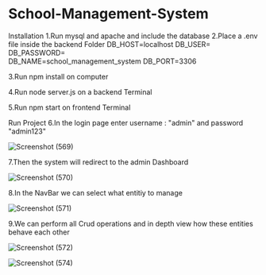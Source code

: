 # School-Management-System
Installation
1.Run mysql and apache and include the database
2.Place a .env file inside the backend Folder
DB_HOST=localhost
DB_USER=<your Username>          
DB_PASSWORD=   <your Password>            
DB_NAME=school_management_system
DB_PORT=3306

3.Run npm install on computer

4.Run node server.js on a backend Terminal

5.Run npm start on frontend Terminal

Run Project
6.In the login page enter username : "admin" and password "admin123"

![Screenshot (569)](https://github.com/user-attachments/assets/f3c277ce-cae1-4e55-84dc-121fe73c473c)

7.Then the system will redirect to the admin Dashboard

![Screenshot (570)](https://github.com/user-attachments/assets/d6f6cfa2-8777-4168-b516-bc832244a8d3)

8.In the NavBar we can select what entitiy to manage

![Screenshot (571)](https://github.com/user-attachments/assets/40873405-4551-4c93-b779-705e31012882)

9.We can perform all Crud operations and in depth view how these entities behave each other

![Screenshot (572)](https://github.com/user-attachments/assets/cd1b0ea5-cffe-4995-929a-1adf8b1a92f2)

![Screenshot (574)](https://github.com/user-attachments/assets/c22005b2-066c-4fa5-bfac-9865beef4ce8)

